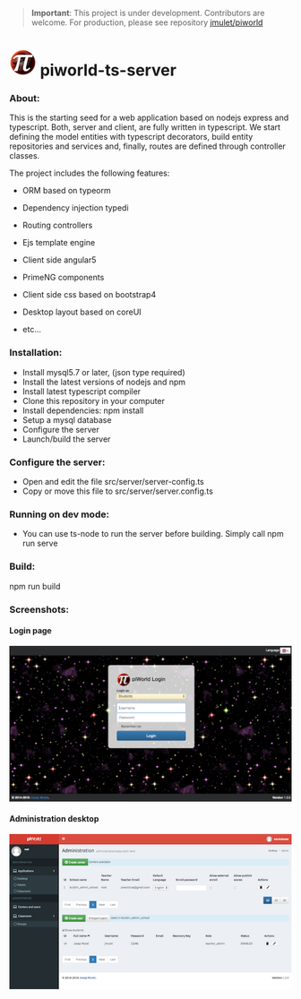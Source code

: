 > __Important__: This project is under development. Contributors are welcome. For production, please see repository [jmulet/piworld](https://github.com/jmulet/piworld)

# ![Logo](/screenshots/logo.png)  piworld-ts-server

### About:

This is the starting seed for a web application based on nodejs express and typescript. Both, server and client, are fully written in typescript.
We start defining the model entities with typescript decorators, build entity repositories and services and, finally, routes are defined through controller classes.

The project includes the following features:

- ORM based on typeorm
- Dependency injection typedi
- Routing controllers 
- Ejs template engine

- Client side angular5
- PrimeNG components
- Client side css based on bootstrap4
- Desktop layout based on coreUI
- etc...

### Installation:
- Install mysql5.7 or later, (json type required)
- Install the latest versions of nodejs and npm
- Install latest typescript compiler
- Clone this repository in your computer
- Install dependencies: npm install
- Setup a mysql database
- Configure the server
- Launch/build the server


### Configure the server:

- Open and edit the file src/server/server-config.ts 
- Copy or move this file to src/server/server.config.ts 

### Running on dev mode:

- You can use ts-node to run the server before building. Simply call
  npm run serve

### Build: 

  npm run build

### Screenshots:

#### Login page
![Login](/screenshots/login.png) 

#### Administration desktop
![Admin](/screenshots/admin.png)
